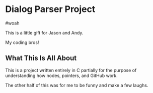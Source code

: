 # Dialog Parser Project
#woah
<p>This is a little gift for Jason and Andy.</p>
<p>My coding bros!</p>

<h2>What This Is All About</h2>
<p>This is a project written entirely in C partially for the purpose of understanding how nodes, pointers, and GitHub work.</p>
<p>The other half of this was for me to be funny and make a few laughs.</p>
